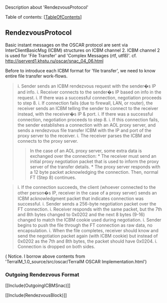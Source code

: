 Description about 'RendezvousProtocol'

Table of contents:
[[TableOfContents](TableOfContents.md)]

## RendezvousProtocol ##

Basic instant messages on the OSCAR protocol are sent via InterClientBasicMsg (ICBM) structures on ICBM channel 2.
ICBM channel 2 is used for 'File Transfer' and 'Complex Messages (rtf, utf8)'.
cf. http://iserverd1.khstu.ru/oscar/snac_04_06.html

Before to introduce each ICBM format for 'file transfer', we need to know entire file transfer work-flows.

> i. Sender sends an ICBM rendezvous request with the sender�s IP and info.
> i. Receiver connects to the sender�s IP based on info in the request.
> i. If there was a successful connection, negotiation proceeds to step 8.
> i. If connection fails (due to firewall, LAN, or router), the receiver sends an ICBM telling the sender to connect to the receiver instead, with the receiver�s IP & port.
> i. If there was a successful connection, negotiation proceeds to step 8.
> i. If this connection fails, the sender establishes a connection with an AOL proxy server, and sends a rendezvous file transfer ICBM with the IP and port of the proxy server to the receiver.
> i. The receiver parses the ICBM and connects to the proxy server.
> > In the case of an AOL proxy server, some extra data is exchanged over the connection:
      * The receiver must send an initial proxy negotiation packet that is used to inform the proxy server of the transfer details.
      * The proxy server responds with a 12 byte packet acknowledging the connection. Then, normal FT (Step 8) continues.

> i. If the connection succeeds, the client (whoever connected to the other person�s IP, receiver in the case of a proxy server) sends an ICBM acknowledgment packet that indicates connection was successful.
> i. Sender sends a 256-byte negotiation packet over the FT connection.
> i. Receiver responds with the same packet, but the 7th and 8th bytes changed to 0x0202 and the next 8 bytes (9-16) changed to match the ICBM cookie used during negotiation.
> i. Sender begins to push the file through the FT connection as raw data, no encapsulation.
> i. When the file completes, receiver should know and send the negotiation packet again (with ICBM cookie) but instead of 0x0202 as the 7th and 8th bytes, the packet should have 0x0204.
> i. Connection is dropped on both sides.

( Notice. I borrow above contents from 'TerraIM\_1.0\_source/src/oscar/TerraIM OSCAR Implementation.html')

### Outgoing Rendezvous Format ###

[[Include(OutgoingICBMSnac)]]

[[Include(RendezvousBlock)]]